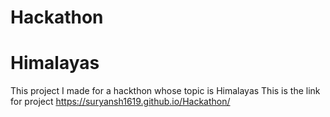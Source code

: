 # Hackathon
# Himalayas
This project I made for a hackthon whose topic is Himalayas
This is the link for project
https://suryansh1619.github.io/Hackathon/
